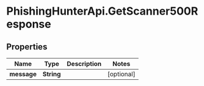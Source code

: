 # PhishingHunterApi.GetScanner500Response

## Properties

Name | Type | Description | Notes
------------ | ------------- | ------------- | -------------
**message** | **String** |  | [optional] 


